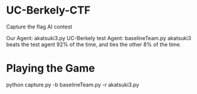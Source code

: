 # UC-Berkely-CTF
Capture the flag AI contest

Our Agent: akatsuki3.py
UC-Berkely test Agent: baselineTeam.py
akatsuki3 beats the test agent 92% of the time, and ties the other 8% of the time.

# Playing the Game 
 python capture.py -b baselineTeam.py -r akatsuki3.py
